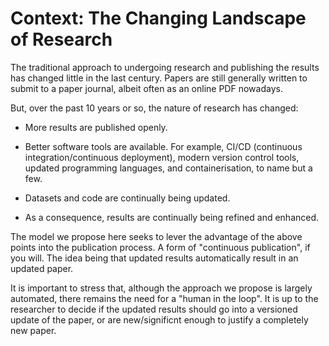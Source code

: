 # Context: The Changing Landscape of Research

The traditional approach to undergoing research and publishing the results has changed little in the last century. Papers are still generally written to submit to a paper journal, albeit often as an online PDF nowadays.

But, over the past 10 years or so, the nature of research has changed:

* More results are published openly.

* Better software tools are available. For example, CI/CD (continuous integration/continuous deployment), modern version control tools, updated programming languages, and containerisation, to name but a few.

* Datasets and code are continually being updated.

* As a consequence, results are continually being refined and enhanced.

The model we propose here seeks to lever the advantage of the above points into the publication process. A form of "continuous publication", if you will. The idea being that updated results automatically result in an updated paper.

It is important to stress that, although the approach we propose is largely automated, there remains the need for a "human in the loop". It is up to the researcher to decide if the updated results should go into a versioned update of the paper, or are new/significnt enough to justify a completely new paper.


